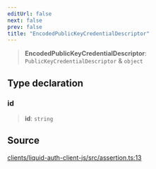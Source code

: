 ```yaml
---
editUrl: false
next: false
prev: false
title: "EncodedPublicKeyCredentialDescriptor"
---
```


> **EncodedPublicKeyCredentialDescriptor**: `PublicKeyCredentialDescriptor` & `object`

## Type declaration

### id

> **id**: `string`

## Source

[clients/liquid-auth-client-js/src/assertion.ts:13](https://github.com/algorandfoundation/liquid-auth/blob/10c59840d062554c79d275cbb41957b40edae1ed/clients/liquid-auth-client-js/src/assertion.ts#L13)
